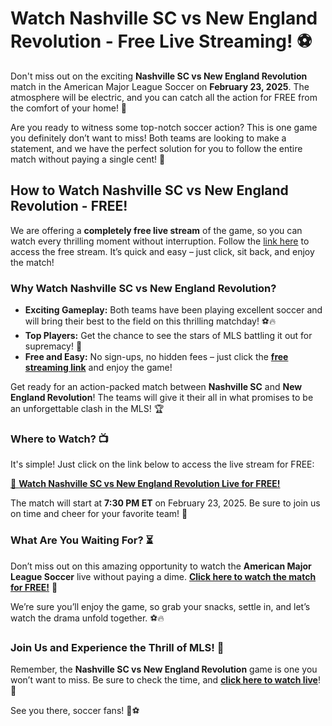 # Watch Nashville SC vs New England Revolution - Free Live Streaming! ⚽

Don't miss out on the exciting **Nashville SC vs New England Revolution** match in the American Major League Soccer on **February 23, 2025**. The atmosphere will be electric, and you can catch all the action for FREE from the comfort of your home! 🚀

Are you ready to witness some top-notch soccer action? This is one game you definitely don’t want to miss! Both teams are looking to make a statement, and we have the perfect solution for you to follow the entire match without paying a single cent! 💸

## How to Watch Nashville SC vs New England Revolution - FREE!

We are offering a **completely free live stream** of the game, so you can watch every thrilling moment without interruption. Follow the [link here](https://tinyurl.com/livestreamfreeo?st=Nashville+SC+vs+New+England+Revolution&si=gh) to access the free stream. It’s quick and easy – just click, sit back, and enjoy the match!

### Why Watch Nashville SC vs New England Revolution?

- **Exciting Gameplay:** Both teams have been playing excellent soccer and will bring their best to the field on this thrilling matchday! ⚽🔥
- **Top Players:** Get the chance to see the stars of MLS battling it out for supremacy! 🌟
- **Free and Easy:** No sign-ups, no hidden fees – just click the [**free streaming link**](https://tinyurl.com/livestreamfreeo?st=Nashville+SC+vs+New+England+Revolution&si=gh) and enjoy the game!

Get ready for an action-packed match between **Nashville SC** and **New England Revolution**! The teams will give it their all in what promises to be an unforgettable clash in the MLS! 🏆

### Where to Watch? 📺

It's simple! Just click on the link below to access the live stream for FREE:

[🔗 **Watch Nashville SC vs New England Revolution Live for FREE!**](https://tinyurl.com/livestreamfreeo?st=Nashville+SC+vs+New+England+Revolution&si=gh)

The match will start at **7:30 PM ET** on February 23, 2025. Be sure to join us on time and cheer for your favorite team! 🎉

### What Are You Waiting For? ⏳

Don’t miss out on this amazing opportunity to watch the **American Major League Soccer** live without paying a dime. [**Click here to watch the match for FREE!**](https://tinyurl.com/livestreamfreeo?st=Nashville+SC+vs+New+England+Revolution&si=gh) 📲

We’re sure you’ll enjoy the game, so grab your snacks, settle in, and let’s watch the drama unfold together. ⚽🔥

### Join Us and Experience the Thrill of MLS! 🌟

Remember, the **Nashville SC vs New England Revolution** game is one you won’t want to miss. Be sure to check the time, and [**click here to watch live**](https://tinyurl.com/livestreamfreeo?st=Nashville+SC+vs+New+England+Revolution&si=gh)! 🎯

See you there, soccer fans! 👏⚽
